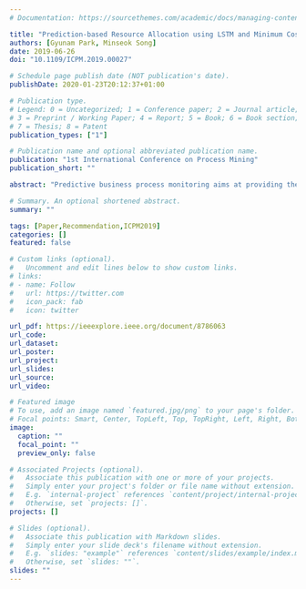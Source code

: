 ```yaml
---
# Documentation: https://sourcethemes.com/academic/docs/managing-content/

title: "Prediction-based Resource Allocation using LSTM and Minimum Cost and Maximum Flow Algorithm"
authors: [Gyunam Park, Minseok Song]
date: 2019-06-26
doi: "10.1109/ICPM.2019.00027"

# Schedule page publish date (NOT publication's date).
publishDate: 2020-01-23T20:12:37+01:00

# Publication type.
# Legend: 0 = Uncategorized; 1 = Conference paper; 2 = Journal article;
# 3 = Preprint / Working Paper; 4 = Report; 5 = Book; 6 = Book section;
# 7 = Thesis; 8 = Patent
publication_types: ["1"]

# Publication name and optional abbreviated publication name.
publication: "1st International Conference on Process Mining"
publication_short: ""

abstract: "Predictive business process monitoring aims at providing the predictions about running instances by analyzing logs of completed cases of a business process. Recently, a lot of research focuses on increasing productivity and efficiency in a business process by forecasting potential problems during its executions. However, most of the studies lack suggesting concrete actions to improve the process. They leave it up to the subjective judgment of a user. In this paper, we propose a novel method to connect the results from predictive business process monitoring to actual business process improvements. More in detail, we optimize the resource allocation in a non-clairvoyant online environment, where we have limited information required for scheduling, by exploiting the predictions. The proposed method integrates offline prediction model construction that predicts the processing time and the next activity of an ongoing instance using LSTM with online resource allocation that is extended from the minimum cost and maximum flow algorithm. To validate the proposed method, we performed experiments using an artificial event log and a real-life event log from a global financial organization."

# Summary. An optional shortened abstract.
summary: ""

tags: [Paper,Recommendation,ICPM2019]
categories: []
featured: false

# Custom links (optional).
#   Uncomment and edit lines below to show custom links.
# links:
# - name: Follow
#   url: https://twitter.com
#   icon_pack: fab
#   icon: twitter

url_pdf: https://ieeexplore.ieee.org/document/8786063
url_code:
url_dataset:
url_poster:
url_project:
url_slides:
url_source:
url_video:

# Featured image
# To use, add an image named `featured.jpg/png` to your page's folder.
# Focal points: Smart, Center, TopLeft, Top, TopRight, Left, Right, BottomLeft, Bottom, BottomRight.
image:
  caption: ""
  focal_point: ""
  preview_only: false

# Associated Projects (optional).
#   Associate this publication with one or more of your projects.
#   Simply enter your project's folder or file name without extension.
#   E.g. `internal-project` references `content/project/internal-project/index.md`.
#   Otherwise, set `projects: []`.
projects: []

# Slides (optional).
#   Associate this publication with Markdown slides.
#   Simply enter your slide deck's filename without extension.
#   E.g. `slides: "example"` references `content/slides/example/index.md`.
#   Otherwise, set `slides: ""`.
slides: ""
---
```


